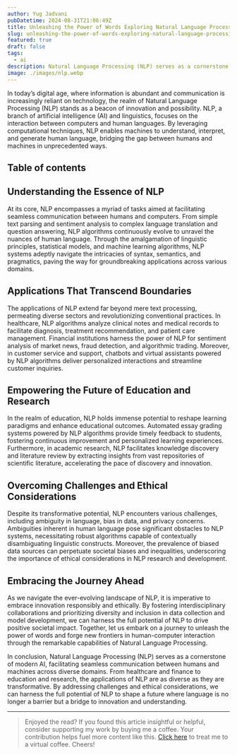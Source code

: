 ```yaml
---
author: Yug Jadvani
pubDatetime: 2024-08-31T21:06:49Z
title: Unleashing the Power of Words Exploring Natural Language Processing (NLP) and Its Limitless Applications
slug: unleashing-the-power-of-words-exploring-natural-language-processing-nlp-and-its-limitless
featured: true
draft: false
tags:
  - ai
description: Natural Language Processing (NLP) serves as a cornerstone of modern AI, facilitating seamless communication between humans and machines across diverse domains.
image: ./images/nlp.webp
---
```


In today’s digital age, where information is abundant and communication is increasingly reliant on technology, the realm of Natural Language Processing (NLP) stands as a beacon of innovation and possibility. NLP, a branch of artificial intelligence (AI) and linguistics, focuses on the interaction between computers and human languages. By leveraging computational techniques, NLP enables machines to understand, interpret, and generate human language, bridging the gap between humans and machines in unprecedented ways.

## Table of contents

## Understanding the Essence of NLP

At its core, NLP encompasses a myriad of tasks aimed at facilitating seamless communication between humans and computers. From simple text parsing and sentiment analysis to complex language translation and question answering, NLP algorithms continuously evolve to unravel the nuances of human language. Through the amalgamation of linguistic principles, statistical models, and machine learning algorithms, NLP systems adeptly navigate the intricacies of syntax, semantics, and pragmatics, paving the way for groundbreaking applications across various domains.

## Applications That Transcend Boundaries

The applications of NLP extend far beyond mere text processing, permeating diverse sectors and revolutionizing conventional practices. In healthcare, NLP algorithms analyze clinical notes and medical records to facilitate diagnosis, treatment recommendation, and patient care management. Financial institutions harness the power of NLP for sentiment analysis of market news, fraud detection, and algorithmic trading. Moreover, in customer service and support, chatbots and virtual assistants powered by NLP algorithms deliver personalized interactions and streamline customer inquiries.

## Empowering the Future of Education and Research

In the realm of education, NLP holds immense potential to reshape learning paradigms and enhance educational outcomes. Automated essay grading systems powered by NLP algorithms provide timely feedback to students, fostering continuous improvement and personalized learning experiences. Furthermore, in academic research, NLP facilitates knowledge discovery and literature review by extracting insights from vast repositories of scientific literature, accelerating the pace of discovery and innovation.

## Overcoming Challenges and Ethical Considerations

Despite its transformative potential, NLP encounters various challenges, including ambiguity in language, bias in data, and privacy concerns. Ambiguities inherent in human language pose significant obstacles to NLP systems, necessitating robust algorithms capable of contextually disambiguating linguistic constructs. Moreover, the prevalence of biased data sources can perpetuate societal biases and inequalities, underscoring the importance of ethical considerations in NLP research and development.

## Embracing the Journey Ahead

As we navigate the ever-evolving landscape of NLP, it is imperative to embrace innovation responsibly and ethically. By fostering interdisciplinary collaborations and prioritizing diversity and inclusion in data collection and model development, we can harness the full potential of NLP to drive positive societal impact. Together, let us embark on a journey to unleash the power of words and forge new frontiers in human-computer interaction through the remarkable capabilities of Natural Language Processing.

In conclusion, Natural Language Processing (NLP) serves as a cornerstone of modern AI, facilitating seamless communication between humans and machines across diverse domains. From healthcare and finance to education and research, the applications of NLP are as diverse as they are transformative. By addressing challenges and ethical considerations, we can harness the full potential of NLP to shape a future where language is no longer a barrier but a bridge to innovation and understanding.

---

> Enjoyed the read? If you found this article insightful or helpful, consider supporting my work by buying me a coffee. Your contribution helps fuel more content like this. [Click here](https://buymeacoffee.com/yugjadvani9) to treat me to a virtual coffee. Cheers!